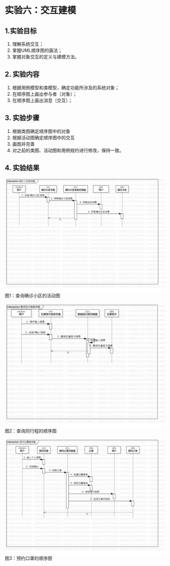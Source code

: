 # 实验六：交互建模

## 1.实验目标
1. 理解系统交互；
2. 掌握UML顺序图的画法；
3. 掌握对象交互的定义与建模方法。

## 2. 实验内容
1. 根据用例模型和类模型，确定功能所涉及的系统对象；
2. 在顺序图上画出参与者（对象）；
3. 在顺序图上画出消息（交互）；

## 3. 实验步骤
1. 根据类图确定顺序图中的对象
2. 根据活动图确定顺序图中的交互
3. 画图并完善
4. 对之前的类图、活动图和用例规约进行修改，保持一致。

## 4. 实验结果

![查询确诊小区](./确诊小区顺序图.jpg)  
图1：查询确诊小区的活动图

![查询同行程](./查询同行程顺序图.jpg)  
图2：查询同行程的顺序图

![预约口罩](./预约口罩顺序图.jpg)  
图3：预约口罩的顺序图
